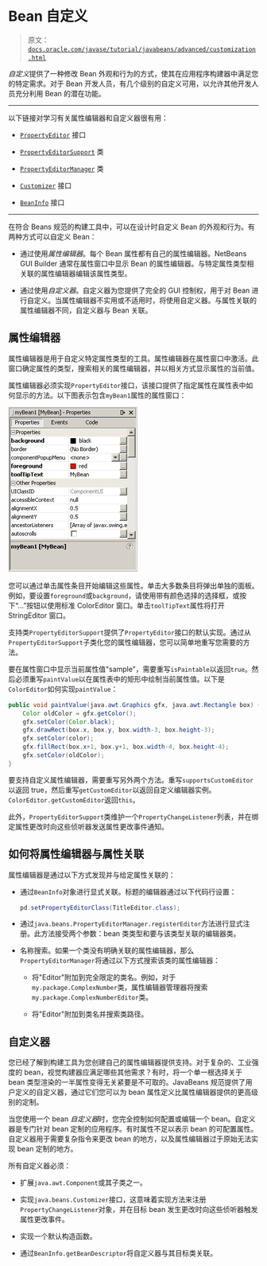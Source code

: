 # Bean 自定义

> 原文：[`docs.oracle.com/javase/tutorial/javabeans/advanced/customization.html`](https://docs.oracle.com/javase/tutorial/javabeans/advanced/customization.html)

*自定义*提供了一种修改 Bean 外观和行为的方式，使其在应用程序构建器中满足您的特定需求。对于 Bean 开发人员，有几个级别的自定义可用，以允许其他开发人员充分利用 Bean 的潜在功能。

* * *

以下链接对学习有关属性编辑器和自定义器很有用：

+   [`PropertyEditor`](https://docs.oracle.com/javase/8/docs/api/java/beans/PropertyEditor.html) 接口

+   [`PropertyEditorSupport`](https://docs.oracle.com/javase/8/docs/api/java/beans/PropertyEditorSupport.html) 类

+   [`PropertyEditorManager`](https://docs.oracle.com/javase/8/docs/api/java/beans/PropertyEditorManager.html) 类

+   [`Customizer`](https://docs.oracle.com/javase/8/docs/api/java/beans/Customizer.html) 接口

+   [`BeanInfo`](https://docs.oracle.com/javase/8/docs/api/java/beans/BeanInfo.html) 接口

* * *

在符合 Beans 规范的构建工具中，可以在设计时自定义 Bean 的外观和行为。有两种方式可以自定义 Bean：

+   通过使用*属性编辑器*。每个 Bean 属性都有自己的属性编辑器。NetBeans GUI Builder 通常在属性窗口中显示 Bean 的属性编辑器。与特定属性类型相关联的属性编辑器编辑该属性类型。

+   通过使用*自定义器*。自定义器为您提供了完全的 GUI 控制权，用于对 Bean 进行自定义。当属性编辑器不实用或不适用时，将使用自定义器。与属性关联的属性编辑器不同，自定义器与 Bean 关联。

## 属性编辑器

属性编辑器是用于自定义特定属性类型的工具。属性编辑器在属性窗口中激活。此窗口确定属性的类型，搜索相关的属性编辑器，并以相关方式显示属性的当前值。

属性编辑器必须实现`PropertyEditor`接口，该接口提供了指定属性在属性表中如何显示的方法。以下图表示包含`myBean1`属性的属性窗口：

![此图表示属性窗口中的 myBean1 属性](img/930cb4b12b04375234f735fa3ea7fb16.png)

您可以通过单击属性条目开始编辑这些属性。单击大多数条目将弹出单独的面板。例如，要设置`foreground`或`background`，请使用带有颜色选择的选择框，或按下“…”按钮以使用标准 ColorEditor 窗口。单击`toolTipText`属性将打开 StringEditor 窗口。

支持类`PropertyEditorSupport`提供了`PropertyEditor`接口的默认实现。通过从`PropertyEditorSupport`子类化您的属性编辑器，您可以简单地重写您需要的方法。

要在属性窗口中显示当前属性值"sample"，需要重写`isPaintable`以返回`true`。然后必须重写`paintValue`以在属性表中的矩形中绘制当前属性值。以下是`ColorEditor`如何实现`paintValue`：

```java
public void paintValue(java.awt.Graphics gfx, java.awt.Rectangle box) {
    Color oldColor = gfx.getColor();
    gfx.setColor(Color.black);
    gfx.drawRect(box.x, box.y, box.width-3, box.height-3);
    gfx.setColor(color);
    gfx.fillRect(box.x+1, box.y+1, box.width-4, box.height-4);
    gfx.setColor(oldColor);
}

```

要支持自定义属性编辑器，需要重写另外两个方法。重写`supportsCustomEditor`以返回 true，然后重写`getCustomEditor`以返回自定义编辑器实例。`ColorEditor.getCustomEditor`返回`this`。

此外，`PropertyEditorSupport`类维护一个`PropertyChangeListener`列表，并在绑定属性更改时向这些侦听器发送属性更改事件通知。

## 如何将属性编辑器与属性关联

属性编辑器是通过以下方式发现并与给定属性关联的：

+   通过`BeanInfo`对象进行显式关联。标题的编辑器通过以下代码行设置：

    ```java
    pd.setPropertyEditorClass(TitleEditor.class);

    ```

+   通过`java.beans.PropertyEditorManager.registerEditor`方法进行显式注册。此方法接受两个参数：bean 类类型和要与该类型关联的编辑器类。

+   名称搜索。如果一个类没有明确关联的属性编辑器，那么`PropertyEditorManager`将通过以下方式搜索该类的属性编辑器：

    +   将"Editor"附加到完全限定的类名。例如，对于`my.package.ComplexNumber`类，属性编辑器管理器将搜索`my.package.ComplexNumberEditor`类。

    +   将"Editor"附加到类名并搜索类路径。

## 自定义器

您已经了解到构建工具为您创建自己的属性编辑器提供支持。对于复杂的、工业强度的 bean，视觉构建器应满足哪些其他需求？有时，将一个单一根选择关于 bean 类型渲染的一半属性变得无关紧要是不可取的。JavaBeans 规范提供了用户定义的自定义器，通过它们您可以为 bean 属性定义比属性编辑器提供的更高级别的定制。

当您使用一个 bean *自定义器*时，您完全控制如何配置或编辑一个 bean。自定义器是专门针对 bean 定制的应用程序。有时属性不足以表示 bean 的可配置属性。自定义器用于需要复杂指令来更改 bean 的地方，以及属性编辑器过于原始无法实现 bean 定制的地方。

所有自定义器必须：

+   扩展`java.awt.Component`或其子类之一。

+   实现`java.beans.Customizer`接口，这意味着实现方法来注册`PropertyChangeListener`对象，并在目标 bean 发生更改时向这些侦听器触发属性更改事件。

+   实现一个默认构造函数。

+   通过`BeanInfo.getBeanDescriptor`将自定义器与其目标类关联。
